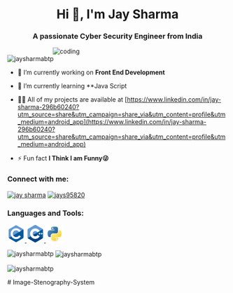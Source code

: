 <h1 align="center">Hi 👋, I'm Jay Sharma</h1>
<h3 align="center">A passionate Cyber Security Engineer from India</h3>
<img align="right" alt="coding" width="400" src="https://user-images.githubusercontent.com/55389276/140866485-8fb1c876-9a8f-4d6a-98dc-08c4981eaf70.gif">

<p align="left"> <img src="https://komarev.com/ghpvc/?username=jaysharmabtp&label=Profile%20views&color=0e75b6&style=flat" alt="jaysharmabtp" /> </p>

- 🔭 I’m currently working on **Front End Development** 

- 🌱 I’m currently learning **Java Script

- 👨‍💻 All of my projects are available at [https://www.linkedin.com/in/jay-sharma-296b60240?utm_source=share&utm_campaign=share_via&utm_content=profile&utm_medium=android_app](https://www.linkedin.com/in/jay-sharma-296b60240?utm_source=share&utm_campaign=share_via&utm_content=profile&utm_medium=android_app)

- ⚡ Fun fact **I Think I am Funny😜**

<h3 align="left">Connect with me:</h3>
<p align="left">
<a href="https://linkedin.com/in/jay sharma" target="blank"><img align="center" src="https://raw.githubusercontent.com/rahuldkjain/github-profile-readme-generator/master/src/images/icons/Social/linked-in-alt.svg" alt="jay sharma" height="30" width="40" /></a>
<a href="https://www.hackerrank.com/jays95820" target="blank"><img align="center" src="https://raw.githubusercontent.com/rahuldkjain/github-profile-readme-generator/master/src/images/icons/Social/hackerrank.svg" alt="jays95820" height="30" width="40" /></a>
</p>

<h3 align="left">Languages and Tools:</h3>
<p align="left"> <a href="https://www.cprogramming.com/" target="_blank" rel="noreferrer"> <img src="https://raw.githubusercontent.com/devicons/devicon/master/icons/c/c-original.svg" alt="c" width="40" height="40"/> </a> <a href="https://www.w3schools.com/cpp/" target="_blank" rel="noreferrer"> <img src="https://raw.githubusercontent.com/devicons/devicon/master/icons/cplusplus/cplusplus-original.svg" alt="cplusplus" width="40" height="40"/> </a> <a href="https://www.python.org" target="_blank" rel="noreferrer"> <img src="https://raw.githubusercontent.com/devicons/devicon/master/icons/python/python-original.svg" alt="python" width="40" height="40"/> </a> </p>

<p><img align="left" src="https://github-readme-stats.vercel.app/api/top-langs?username=jaysharmabtp&show_icons=true&locale=en&layout=compact" alt="jaysharmabtp" /></p>

<p>&nbsp;<img align="center" src="https://github-readme-stats.vercel.app/api?username=jaysharmabtp&show_icons=true&locale=en" alt="jaysharmabtp" /></p>

<p><img align="center" src="https://github-readme-streak-stats.herokuapp.com/?user=jaysharmabtp&" alt="jaysharmabtp" /></p># Image-Stenography-System
